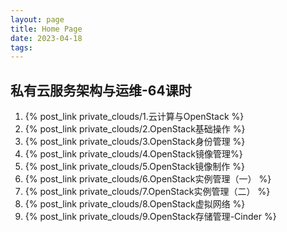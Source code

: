 ```yaml
---
layout: page
title: Home Page
date: 2023-04-18
tags: 
---
```


## 私有云服务架构与运维-64课时

1. {% post_link private_clouds/1.云计算与OpenStack %} 
1. {% post_link private_clouds/2.OpenStack基础操作 %} 
1. {% post_link private_clouds/3.OpenStack身份管理 %} 
1. {% post_link private_clouds/4.OpenStack镜像管理%} 
1. {% post_link private_clouds/5.OpenStack镜像制作 %} 
1. {% post_link private_clouds/6.OpenStack实例管理（一） %} 
1. {% post_link private_clouds/7.OpenStack实例管理（二） %} 
1. {% post_link private_clouds/8.OpenStack虚拟网络 %} 
1. {% post_link private_clouds/9.OpenStack存储管理-Cinder %} 
